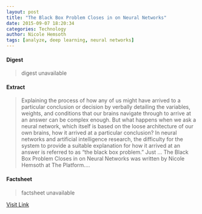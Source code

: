 ```yaml
---
layout: post
title: "The Black Box Problem Closes in on Neural Networks"
date: 2015-09-07 18:20:34
categories: Technology
author: Nicole Hemsoth
tags: [analyze, deep learning, neural networks]
---
```



#### Digest
>digest unavailable

#### Extract
>Explaining the process of how any of us might have arrived to a particular conclusion or decision by verbally detailing the variables, weights, and conditions that our brains navigate through to arrive at an answer can be complex enough. But what happens when we ask a neural network, which itself is based on the loose architecture of our own brains, how it arrived at a particular conclusion? In neural networks and artificial intelligence research, the difficulty for the system to provide a suitable explanation for how it arrived at an answer is referred to as “the black box problem.” Just &#8230; The Black Box Problem Closes in on Neural Networks was written by Nicole Hemsoth at The Platform....

#### Factsheet
>factsheet unavailable

[Visit Link](http://www.theplatform.net/2015/09/07/the-black-box-problem-closes-in-on-neural-networks/)


